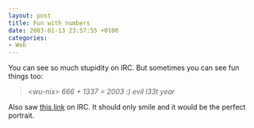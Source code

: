 ```yaml
---
layout: post
title: Fun with numbers
date: 2003-01-13 23:57:55 +0100
categories:
- Web
---
```

You can see so much stupidity on IRC. But sometimes you can see fun things too:

<blockquote><i>&lt;wu-nix&gt; 666 + 1337 = 2003 :) evil l33t year</i></p></blockquote>
Also saw <a href="http://www2.photosig.com/viewphoto.php?id=481822" title="A wonderful photo of a butterly.">this link</a> on IRC. It should only smile and it would be the perfect portrait.

